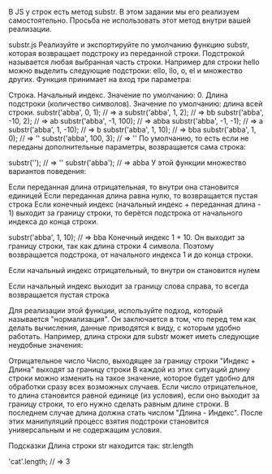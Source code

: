 В JS у строк есть метод substr. В этом задании мы его реализуем самостоятельно. Просьба не использовать этот метод внутри вашей реализации.

substr.js
Реализуйте и экспортируйте по умолчанию функцию substr, которая возвращает подстроку из переданной строки. Подстрокой называется любая выбранная часть строки. Например для строки hello можно выделить следующие подстроки: ello, llo, o, el и множество других. Функция принимает на вход три параметра:

Строка.
Начальный индекс. Значение по умолчанию: 0.
Длина подстроки (количество символов). Значение по умолчанию: длина всей строки.
substr('abba', 0, 1);    // => a
substr('abba', 1, 2);    // => bb
substr('abba', -10, 2);  // => ab
substr('abba', -1, 100); // => abba
substr('abba', -1, -1);  // => a
substr('abba', 1, -10);  // => b
substr('abba', 1, 10);   // => bba
substr('abba', 1, 0);    // => ''
substr('abba', 100, 3);  // => ''
По умолчанию, то есть если не переданы дополнительные параметры, возвращается сама строка:

substr('');     // => ''
substr('abba'); // => abba
У этой функции множество вариантов поведения:

Если переданная длина отрицательная, то внутри она становится единицей
Если переданная длина равна нулю, то возвращается пустая строка
Если конечный индекс (начальный индекс + переданная длина - 1) выходит за границу строки, то берётся подстрока от начального индекса до конца строки.

substr('abba', 1, 10);   // => bba
Конечный индекс 1 + 10. Он выходит за границу строки, так как длина строки 4 символа. Поэтому возвращается подстрока, от начального индекса 1 и до конца строки.

Если начальный индекс отрицательный, то внутри он становится нулем

Если начальный индекс выходит за границу слова справа, то всегда возвращается пустая строка

Для реализации этой функции, используйте подход, который называется "нормализация". Он заключается в том, что перед тем как делать вычисления, данные приводятся к виду, с которым удобно работать. Например, длина строки для substr может иметь следующие неудобные значения:

Отрицательное число
Число, выходящее за границу строки
"Индекс + Длина" выходят за границу строки
В каждой из этих ситуаций длину строки можно изменить на такое значение, которое будет удобно для обработки сразу всех возможных случаев. Если число отрицательное, то длина становится равной единице (из условия), если оно выходит за границу строки, то его нужно сделать равным длине строки. В последнем случае длина должна стать числом "Длина - Индекс". После этих манипуляций процесс взятия подстроки становится универсальным и не содержащим условия.

Подсказки
Длина строки str находится так: str.length

'cat'.length; // => 3